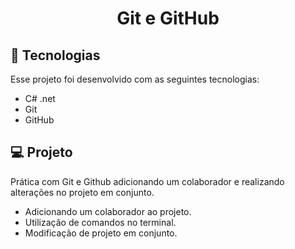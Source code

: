 <h1 align="center"> Git e GitHub </h1>

## 🚀 Tecnologias

Esse projeto foi desenvolvido com as seguintes tecnologias:

- C# .net
- Git
- GitHub

## 💻 Projeto

Prática com Git e Github adicionando um colaborador e realizando alterações no projeto em conjunto. 

-  Adicionando um colaborador ao projeto.
-  Utilização de comandos no terminal.
-  Modificação de projeto em conjunto.
